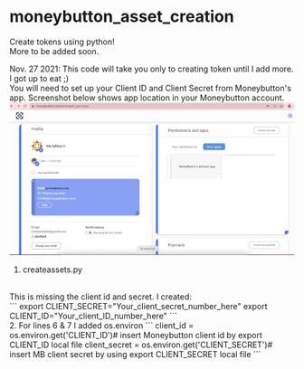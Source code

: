 # moneybutton_asset_creation
Create tokens using python!
<br />
More to be added soon. 

Nov. 27 2021: This code will take you only to creating token until I add more. I got up to eat ;)
<br />
You will need to set up your Client ID and Client Secret from Moneybutton's app. Screenshot below shows app location in your Moneybutton account. 
![browser](docs/images/mb_apps.jpg)
<br />
1. createassets.py 
<br />
This is missing the client id and secret. I created:
<br />
```
    export CLIENT_SECRET="Your_client_secret_number_here"
    export CLIENT_ID="Your_client_ID_number_here"
```
<br />
2. For lines 6 & 7 I added os.environ
```
    client_id = os.environ.get('CLIENT_ID')# insert Moneybutton
    client id by export CLIENT_ID local file
    client_secret = os.environ.get('CLIENT_SECRET')# insert MB client secret by using export CLIENT_SECRET local file
```
